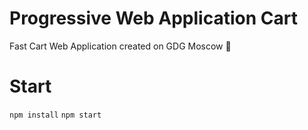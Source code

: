 # Progressive Web Application Cart 

Fast Cart Web Application created on GDG Moscow 🚀


# Start

`npm install`
`npm start`
